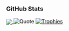 ### GitHub Stats
<a href="https://github.com/rlkaiser/rlkaiser">
  <img align="center" src="https://github-readme-stats.vercel.app/api/top-langs/?username=rlkaiser&hide=html&title_color=ffffff&text_color=c9cacc&icon_color=2bbc8a&bg_color=1d1f21">
</a>
<img src="https://github-readme-quotes.herokuapp.com/quote?theme=dark" alt="Quote">
<a href="https://github.com/rlkaiser/rlkaiser">
  <img src="https://github-profile-trophy.vercel.app/?username=rlkaiser&theme=darkhub" alt="Trophies">
</a>


<!--
**RLKaiser/RLKaiser** is a ✨ _special_ ✨ repository because its `README.md` (this file) appears on your GitHub profile.

Here are some ideas to get you started:

- 🔭 I’m currently working on ...
- 🌱 I’m currently learning ...
- 👯 I’m looking to collaborate on ...
- 🤔 I’m looking for help with ...
- 💬 Ask me about ...
- 📫 How to reach me: ...
- 😄 Pronouns: ...
- ⚡ Fun fact: ...
-->

